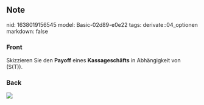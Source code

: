 ## Note
nid: 1638019156545
model: Basic-02d89-e0e22
tags: derivate::04_optionen
markdown: false

### Front
Skizzieren Sie den <b>Payoff</b> eines <b>Kassageschäfts</b> in
Abhängigkeit von \(S(T)\).

### Back
<img src="paste-e8c6601656dfb07a0a5736558f28a5c4e4153a69.jpg">
